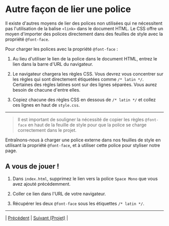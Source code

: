# Autre façon de lier une police


Il existe d'autres moyens de lier des polices non utilisées qui ne nécessitent pas l'utilisation de la balise `<link>` dans le document HTML.
Le CSS offre un moyen d'importer des polices directement dans des feuilles de style avec la propriété `@font-face`.

Pour charger les polices avec la propriété `@font-face` :

1. Au lieu d'utiliser le lien de la police dans le document HTML, entrez le lien dans la barre d'URL du navigateur.

2. Le navigateur chargera les règles CSS. Vous devrez vous concentrer sur les règles qui sont directement étiquetées comme `/* latin */`.  
Certaines des règles latines sont sur des lignes séparées. Vous aurez besoin de chacune d'entre elles.
   
   
3. Copiez chacune des règles CSS en dessous de `/* latin */` et collez ces lignes en haut de `style.css`.  
___

> Il est important de souligner la nécessité de copier les règles `@font-face` en haut de la feuille de style pour que la police se charge correctement dans le projet.

Entraînons-nous à charger une police externe dans nos feuilles de style en utilisant la propriété `@font-face`, et à utiliser cette police pour styliser notre page.

## A vous de jouer !

1. Dans `index.html`, supprimez le lien vers la police `Space Mono` que vous avez ajouté précédemment.

2. Coller ce lien dans l'URL de votre navigateur.

3. Récupérer les deux `@font-face` sous les étiquettes `/* latin */`.

___

| [Précédent](./10-lier-polices.md)       | [Suivant (Projet)](./projet-brave-new-world/explications.md)       |

